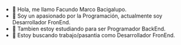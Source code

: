 - 👋 Hola, me llamo Facundo Marco Bacigalupo.
- 👀 Soy un apasionado por la Programación, actualmente soy Desarrollador FronEnd.
- 🌱 Tambien estoy estudiando para ser Programador BackEnd.
- 💼 Estoy buscando trabajo/pasantia como Desarrollador FronEnd.
  
